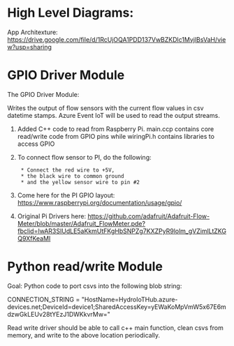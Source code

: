 # High Level Diagrams:


App Architexture: https://drive.google.com/file/d/1RcUjOQA1PDD137VwBZKDlc1MvjlBsVaH/view?usp=sharing


# GPIO Driver Module
The GPIO Driver Module: 

Writes the output of flow sensors with the current flow values in csv datetime stamps. Azure Event IoT will be used to read the output streams.

1. Added C++ code to read from Raspberry Pi. main.ccp contains core read/write code from GPIO pins while wiringPi.h contains libraries to access GPIO

    
2. To connect flow sensor to PI, do the following:

        * Connect the red wire to +5V, 
        * the black wire to common ground 
        * and the yellow sensor wire to pin #2

3. Come here for the PI GPIO layout:
        https://www.raspberrypi.org/documentation/usage/gpio/

4. Original Pi Drivers here:
https://github.com/adafruit/Adafruit-Flow-Meter/blob/master/Adafruit_FlowMeter.pde?fbclid=IwAR3SIUdLE5aKkmUtFKgHbSNPZg7KXZPyR9lolm_gVZimlLtZKGQ9XfKeaMI


# Python read/write Module

Goal: Python code to port csvs into the following blob string:

CONNECTION_STRING = "HostName=HydroIoTHub.azure-devices.net;DeviceId=device1;SharedAccessKey=yEWaKoMpVmW5x67E6mdzwGkLEUv28tYEzJ1DWKkvrMw="

Read write driver should be able to call c++ main function, clean csvs from memory, and write to the above location periodically. 
